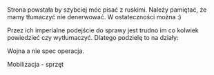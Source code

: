 #

Strona powstała by szybciej móc pisać z ruskimi. Należy pamiętać, że mamy tłumaczyć nie denerwować. W ostateczności można :)

Przez ich imperialne podejście do sprawy jest trudno im co kolwiek powiedzieć czy wytłumaczyć. Dlatego podzielę to na działy:

Wojna a nie spec operacja.

Mobilizacja - sprzęt



